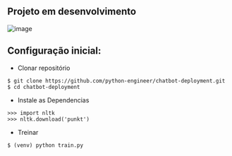## Projeto em desenvolvimento
![image](https://github.com/user-attachments/assets/0554666f-832b-4db1-a21f-46df6f8c834c)

## Configuração inicial:
- Clonar repositório 

```
$ git clone https://github.com/python-engineer/chatbot-deployment.git
$ cd chatbot-deployment
```

- Instale as Dependencias
```
>>> import nltk
>>> nltk.download('punkt')
```

- Treinar
```
$ (venv) python train.py
```
